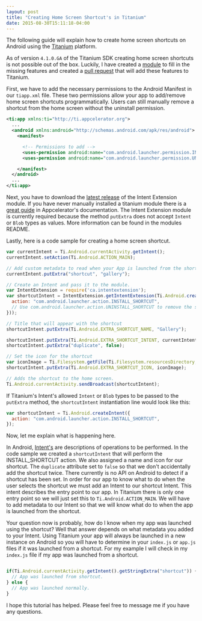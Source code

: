 ```yaml
---
layout: post
title: "Creating Home Screen Shortcut's in Titanium"
date: 2015-08-30T15:11:18-04:00
---
```


The following guide will explain how to create home screen shortcuts on Android using the [Titanium][titanium] platform.

As of version `4.1.0.GA` of the Titanium SDK creating home screen shortcuts is not possible out of the box. Luckily, I have created a [module][intent-module] to fill in the missing features and created a [pull request][pull-request] that will add these features to Titanium.

First, we have to add the necessary permissions to the Android Manifest in our `tiapp.xml` file. These two permissions allow your app to add/remove home screen shortcuts programmatically. Users can still manually remove a shortcut from the home screen without the uninstall permission.

```xml
<ti:app xmlns:ti="http://ti.appcelerator.org">
  ...
  <android xmlns:android="http://schemas.android.com/apk/res/android">
    <manifest>

      <!-- Permissions to add -->
      <uses-permission android:name="com.android.launcher.permission.INSTALL_SHORTCUT" />
      <uses-permission android:name="com.android.launcher.permission.UNINSTALL_SHORTCUT" />

    </manifest>
  </android>
  ...
</ti:app>
```

Next, you have to download the [latest release][intent-module-release] of the Intent Extension module. If you have never manually installed a titanium module there is a [great guide][install-module] in Appcelerator's documentation. The Intent Extension module is currently required because the method `putExtra` does not accept `Intent` or `Blob` types as values. More information can be found in the modules README.

Lastly, here is a code sample for creating a home screen shortcut.

```javascript
var currentIntent = Ti.Android.currentActivity.getIntent();
currentIntent.setAction(Ti.Android.ACTION_MAIN);

// Add custom metadata to read when your App is launched from the shortcut.
currentIntent.putExtra("shortcut", "gallery");

// Create an Intent and pass it to the module.
var IntentExtension = require('ca.intentextension');
var shortcutIntent = IntentExtension.getIntentExtension(Ti.Android.createIntent({
  action: "com.android.launcher.action.INSTALL_SHORTCUT",
  // Use com.android.launcher.action.UNINSTALL_SHORTCUT to remove the shortcut
}));

// Title that will appear with the shortcut
shortcutIntent.putExtra(Ti.Android.EXTRA_SHORTCUT_NAME, "Gallery");

shortcutIntent.putExtra(Ti.Android.EXTRA_SHORTCUT_INTENT, currentIntent);
shortcutIntent.putExtra("duplicate", false);

// Set the icon for the shortcut
var iconImage = Ti.Filesystem.getFile(Ti.Filesystem.resourcesDirectory, "appicon.png").read();
shortcutIntent.putExtra(Ti.Android.EXTRA_SHORTCUT_ICON, iconImage);

// Adds the shortcut to the home screen.
Ti.Android.currentActivity.sendBroadcast(shortcutIntent);
```

If Titanium's Intent's allowed `Intent` or `Blob` types to be passed to the `putExtra` method, the `shortcutIntent` instantiation line would look like this:

```javascript
var shortcutIntent = Ti.Android.createIntent({
  action: "com.android.launcher.action.INSTALL_SHORTCUT",
});
```

Now, let me explain what is happening here.

In Android, [Intent's][intent] are descriptions of operations to be performed. In the code sample we created a `shortcutIntent` that will perform the INSTALL_SHORTCUT action. We also assigned a name and icon for our shortcut. The `duplicate` attribute set to `false` so that we don't accidentally add the shortcut twice. There currently is no API on Android to detect if a shortcut has been set. In order for our app to know what to do when the user selects the shortcut we must add an Intent to our shortcut Intent. This intent describes the entry point to our app. In Titanium there is only one entry point so we will just set this to `Ti.Android.ACTION_MAIN`. We will have to add metadata to our Intent so that we will know what do to when the app is launched from the shortcut.

Your question now is probably, how do I know when my app was launched using the shortcut? Well that answer depends on what metadata you added to your Intent. Using Titanium your app will always be launched in a new instance on Android so you will have to determine in your `index.js` or `app.js` files if it was launched from a shortcut. For my example I will check in my `index.js` file if my app was launched from a shortcut.

```javascript

if(Ti.Android.currentActivity.getIntent().getStringExtra("shortcut")) {
  // App was launched from shortcut.
} else {
  // App was launched normally.
}
```

I hope this tutorial has helped. Please feel free to message me if you have any questions.

[titanium]: https://github.com/appcelerator/titanium_mobile
[intent-module]: https://github.com/collinprice/ca.intentextension
[pull-request]: https://github.com/appcelerator/titanium_mobile/pull/7073
[intent-module-release]: https://github.com/collinprice/ca.intentextension/releases
[install-module]: http://docs.appcelerator.com/platform/latest/#!/guide/Using_a_Module
[intent]: http://developer.android.com/reference/android/content/Intent.html